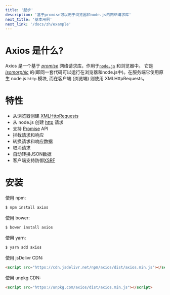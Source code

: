 ```yaml
---
title: '起步'
description: '基于promise可以用于浏览器和node.js的网络请求库'
next_title: '基本用例'
next_link: '/docs/zh/example'
---
```


# Axios 是什么?
Axios 是一个基于 *[promise](https://javascript.info/promise-basics)* 网络请求库，作用于[`node.js`](https://nodejs.org) 和浏览器中。 它是 *[isomorphic](https://www.lullabot.com/articles/what-is-an-isomorphic-application)* 的(即同一套代码可以运行在浏览器和node.js中)。在服务端它使用原生 node.js `http` 模块, 而在客户端 (浏览端) 则使用 XMLHttpRequests。

# 特性

- 从浏览器创建 [XMLHttpRequests](https://developer.mozilla.org/en-US/docs/Web/API/XMLHttpRequest) 
- 从 node.js 创建 [http](http://nodejs.org/api/http.html) 请求
- 支持 [Promise](https://developer.mozilla.org/en-US/docs/Web/JavaScript/Reference/Global_Objects/Promise) API
- 拦截请求和响应
- 转换请求和响应数据
- 取消请求
- 自动转换JSON数据
- 客户端支持防御[XSRF](http://en.wikipedia.org/wiki/Cross-site_request_forgery)

# 安装

使用 npm:

```bash
$ npm install axios
```

使用 bower:

```bash
$ bower install axios
```

使用 yarn:

```bash
$ yarn add axios
```

使用 jsDelivr CDN:

```html
<script src="https://cdn.jsdelivr.net/npm/axios/dist/axios.min.js"></script>
```

使用 unpkg CDN:

```html
<script src="https://unpkg.com/axios/dist/axios.min.js"></script>
```